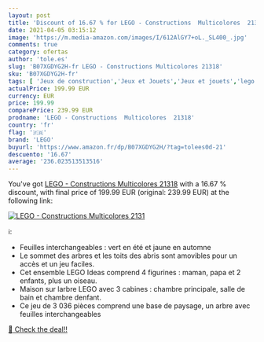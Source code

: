 ```yaml
---
layout: post
title: 'Discount of 16.67 % for LEGO - Constructions  Multicolores  2131'
date: 2021-04-05 03:15:12
image: 'https://m.media-amazon.com/images/I/612AlGY7+oL._SL400_.jpg'
comments: true
category: ofertas
author: 'tole.es'
slug: 'B07XGDYG2H-fr LEGO - Constructions Multicolores 21318'
sku: 'B07XGDYG2H-fr'
tags: [ 'Jeux de construction','Jeux et Jouets','Jeux et jouets','lego', ]
actualPrice: 199.99 EUR
currency: EUR
price: 199.99
comparePrice: 239.99 EUR
prodname: 'LEGO - Constructions  Multicolores  21318'
country: 'fr'
flag: '🇫🇷'
brand: 'LEGO'
buyurl: 'https://www.amazon.fr/dp/B07XGDYG2H/?tag=tolees0d-21'
descuento: '16.67'
average: '236.023513513516'
---
```


You've got [LEGO - Constructions  Multicolores  21318](https://www.amazon.fr/dp/B07XGDYG2H/?tag=tolees0d-21) with a  16.67 % discount, with final price of 199.99 EUR (original: 239.99 EUR) at the following link:

[![LEGO - Constructions  Multicolores  2131](https://m.media-amazon.com/images/I/612AlGY7+oL._SL400_.jpg)](https://www.amazon.fr/dp/B07XGDYG2H/?tag=tolees0d-21)

ℹ️:

- Feuilles interchangeables : vert en été et jaune en automne
- Le sommet des arbres et les toits des abris sont amovibles pour un accès et un jeu faciles.
- Cet ensemble LEGO Ideas comprend 4 figurines : maman, papa et 2 enfants, plus un oiseau.
- Maison sur larbre LEGO avec 3 cabines : chambre principale, salle de bain et chambre denfant.
- Ce jeu de 3 036 pièces comprend une base de paysage, un arbre avec feuilles interchangeables

[🛒 Check the deal!!](https://www.amazon.fr/dp/B07XGDYG2H/?tag=tolees0d-21)
